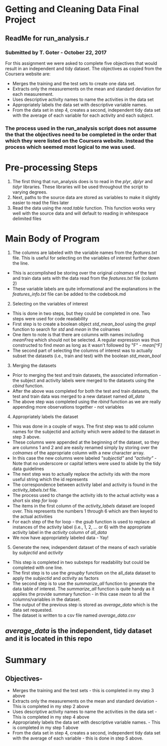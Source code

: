 # Getting and Cleaning Data Final Project
## ReadMe for run_analysis.r
### Submitted by T. Goter - October 22, 2017

For this assignment we were asked to complete five objectives that would result in an independent and tidy dataset. The objectives as copied from the Coursera website are:

* Merges the training and the test sets to create one data set.
* Extracts only the measurements on the mean and standard deviation for each measurement.
* Uses descriptive activity names to name the activities in the data set
* Appropriately labels the data set with descriptive variable names.
* From the data set in step 4, creates a second, independent tidy data set with the average of each variable for each activity and each subject.

### The process used in the run_analysis script does not assume the that the objectives need to be completed in the order that which they were listed on the Coursera website. Instead the process which seemed most logical to me was used. 

# Pre-processing Steps
1. The first thing that run_analysis does is to read in the *plyr*, *dplyr* and *tidyr* libraries. These libraries will be used throughout the script to varying degrees.
2. Next, paths to the source data are stored as variables to make it slightly easier to read the files later
3. Read the data using the *read.table* function. This function works very well with the source data and will default to reading in whitespace delimited files

# Main Body of Program
1. The columns are labeled with the variable names from the *features.txt* file. This is useful for selecting on the variables of interest further down the line. 
 + This is accomplished be storing over the original *colnames* of the test and train data sets with the data read from the *features.txt* file (column 2)
 + These variable labels are quite informational and the explanations in the *features_info.txt* file can be added to the codebook.md
2. Selecting on the variables of interest
 + This is done in two steps, but they could be completed in one.  Two steps were used for code readability
 + First step is to create a boolean object *std_mean_bool* using the *grepl* function to search for *std* and *mean* in the colnames 
 + One item to note is that there are columns with names including *meanFreq* which should not be selected. A regular expression was thus constructed to find *mean* as long as it wasn't followed by "F" - *mean[^F]*
 + The second part of selecting the columns of interest was to actually subset the datasets (i.e., train and test) with the boolean *std_mean_bool*
3. Merging the datasets 
 + Prior to merging the test and train datasets, the associated information - the subject and activity labels were merged to the datasets using the *cbind* function.
 + After the above was completed for both the test and train datasets, the test and train data was merged to a new dataset named *all_data*
 + The above step was completed using the *rbind* function as we are really appending more observations together - not variables
4. Appropriately labels the dataset
 + This was done in a couple of ways. The first step was to add column names for the subjectid and activity which were added to the dataset in step 3 above.  
 + These columns were appended at the beginning of the dataset, so they are columns 1 and 2 and are easily renamed simply by storing over the *colnames* of the appropriate column with a new character array.  
 + In this case the new columns were labeled *"subjectid"* and *"activity"* - Note that no underscore or capital letters were used to abide by the tidy data guidelines
 + The next step was to actually replace the activity ids with the more useful string which the id represents
 + The correspondence between activity label and activity is found in the *activity_labels.txt* file.
 + The process used to change the activity ids to the actual activity was a short six step *for* loop
 + The items in the first column of the *activity_labels* dataset are looped over. This represents the numbers 1 through 6 which are then keyed to the actual activities
 + For each step of the for loop - the *gsub* function is used to replace all instances of the activity label (i.e., 1, 2, ... or 6) with the appropriate activity label in the *activity* column of *all_data*
 + We now have appropriately labeled data - Yay!
5. Generate the new, independent dataset of the means of each variable by *subjectid* and *activity*
 + This step is completed in two substeps for readability but could be completed with one line.
 + The first step is to use the *groupby* function on the all_data dataset to apply the *subjectid* and *activity* as factors
 + The second step is to use the *summarize_all* function to generate the data table of interest. The *summarize_all* function is quite handy as it applies the provide summary function - in this case *mean* to all the columns/variables in the dataset.
 + The output of the previous step is stored as *average_data* which is the data set requested.
 + The dataset is written to a csv file named *average_data.csv*
 
## *average_data* is the independent, tidy dataset and it is located in this repo

# Summary
## Objectives-
* Merges the training and the test sets - this is completed in my step 3 above
* Extracts only the measurements on the mean and standard deviation  - This is completed in my step 2 above
* Uses descriptive activity names to name the activities in the data set - This is completed in my step 4 above
* Appropriately labels the data set with descriptive variable names. - This is completed in my step 1 above
* From the data set in step 4, creates a second, independent tidy data set with the average of each variable - this is done in step 5 above.

